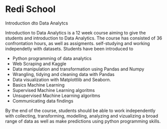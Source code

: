 # Redi School

Introduction dto Data Analytcs

Introduction to Data Analytics is a 12 week course aiming to give the students and introduction to Data Analytics. The course has consisted of 36 confrontation hours, as well as assigments. self-studying and working independetly with datasets. Students have been introduced to

- Python programming of data analytics
- Web Scraping and Kaggle
- Data manipulation and transformation using Pandas and Numpy
- Wrangling, tidying and cleaning data with Pandas
- Data visualization with Matplottlib and Seaborn.
- Basics Machine Learning
- Supervised Machine Learning algoritms
- Unsupervised Machine Learning algoritms
- Communicating data findings


By the end of the course, students should be able to work independently with collecting, transforming, modelling, analyzing and vizualizing a broad range of data as well as make predictions using python programming skills.


